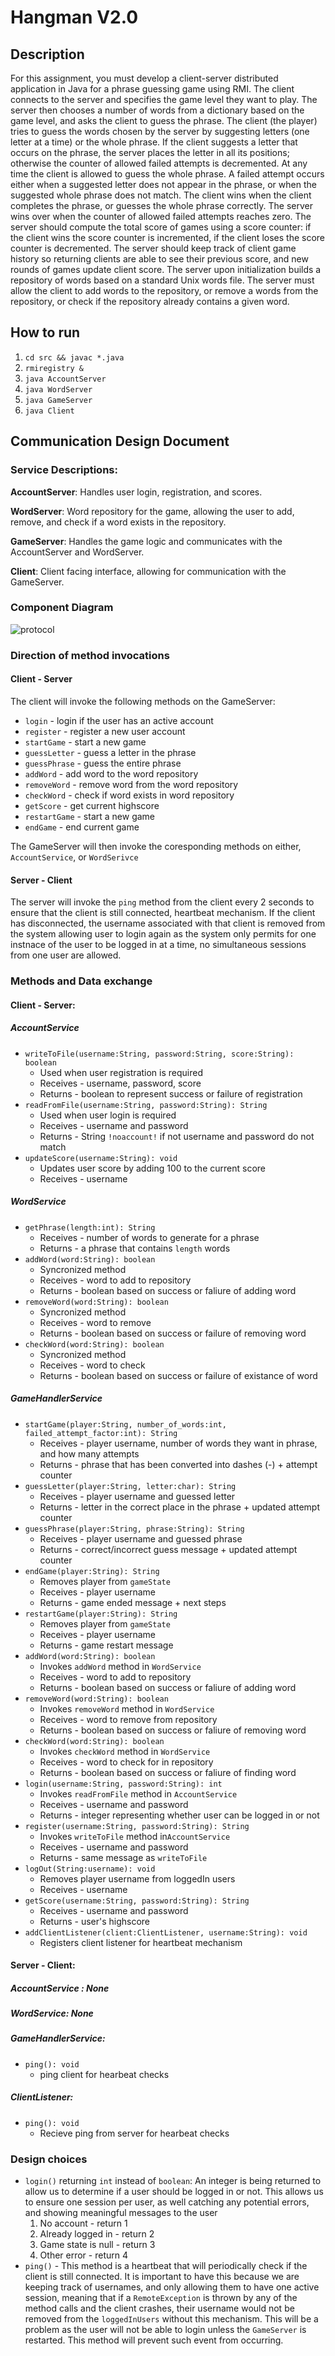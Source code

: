 # Hangman V2.0

## Description
For this assignment, you must develop a client-server distributed application in
Java for a phrase guessing game using RMI. The client connects to the server and specifies
the game level they want to play. The server then chooses a number of words
from a dictionary based on the game level, and asks the client to guess the
phrase. The client (the player) tries to guess the words chosen by the server
by suggesting letters (one letter at a time) or the whole phrase. If the client
suggests a letter that occurs on the phrase, the server places the letter in all
its positions; otherwise the counter of allowed failed attempts is decremented.
At any time the client is allowed to guess the whole phrase. A failed attempt
occurs either when a suggested letter does not appear in the phrase, or when
the suggested whole phrase does not match.
The client wins when the client completes the phrase, or guesses the whole
phrase correctly. The server wins over when the counter of allowed failed attempts reaches zero. The server should compute the total score of games using
a score counter: if the client wins the score counter is incremented, if the client
loses the score counter is decremented.
The server should keep track of client game history so returning clients are able
to see their previous score, and new rounds of games update client score.
The server upon initialization builds a repository of words based on a standard
Unix words file. The server must allow the client to add words to the repository,
or remove a words from the repository, or check if the repository already contains
a given word.

## How to run
1. `cd src && javac *.java`
2. `rmiregistry &`
3. `java AccountServer`
4. `java WordServer`
5. `java GameServer`
6. `java Client`

## Communication Design Document
### Service Descriptions:
**AccountServer**: Handles user login, registration, and scores.

**WordServer**: Word repository for the game, allowing the user to add, remove, and check if a word exists in the repository.

**GameServer**: Handles the game logic and communicates with the AccountServer and WordServer.

**Client**: Client facing interface, allowing for communication with the GameServer.

### Component Diagram
![protocol](https://user-images.githubusercontent.com/69999501/223893650-28d4de48-014b-4d4c-844d-eaff8852b5a9.png)

### Direction of method invocations
#### Client - Server
The client will invoke the following methods on the GameServer:
* `login` - login if the user has an active account
* `register` - register a new user account
* `startGame` - start a new game
* `guessLetter` - guess a letter in the phrase
* `guessPhrase` - guess the entire phrase
* `addWord` - add word to the word repository
* `removeWord` - remove word from the word repository
* `checkWord` - check if word exists in word repository
* `getScore` - get current highscore
* `restartGame` - start a new game
* `endGame` - end current game

The GameServer will then invoke the coresponding methods on either, `AccountService`, or `WordSerivce`

#### Server - Client
The server will invoke the `ping` method from the client every 2 seconds to ensure that the client is still connected, heartbeat mechanism. If the client has disconnected, the username associated with that client is removed from the system allowing user to login again as the system only permits for one instnace of the user to be logged in at a time, no simultaneous sessions from one user are allowed.

### Methods and Data exchange
#### Client - Server:

##### AccountService
* `writeToFile(username:String, password:String, score:String): boolean`
  * Used when user registration is required
  * Receives - username, password, score
  * Returns - boolean to represent success or failure of registration
* `readFromFile(username:String, password:String): String`
  * Used when user login is required
  * Receives - username and password
  * Returns - String `!noaccount!` if not username and password do not match
* `updateScore(username:String): void`
  * Updates user score by adding 100 to the current score
  * Receives - username
  
##### WordService
* `getPhrase(length:int): String`
  * Receives - number of words to generate for a phrase
  * Returns - a phrase that contains `length` words
* `addWord(word:String): boolean`
  * Syncronized method
  * Receives - word to add to repository
  * Returns - boolean based on success or faliure of adding word
* `removeWord(word:String): boolean`
  * Syncronized method
  * Receives - word to remove
  * Returns - boolean based on success or failure of removing word
* `checkWord(word:String): boolean`
  * Syncronized method
  * Receives - word to check
  * Returns - boolean based on success or failure of existance of word
  
##### GameHandlerService
* `startGame(player:String, number_of_words:int, failed_attempt_factor:int): String`
  * Receives - player username, number of words they want in phrase, and how many attempts
  * Returns - phrase that has been converted into dashes (-) + attempt counter
* `guessLetter(player:String, letter:char): String`
  * Receives - player username and guessed letter
  * Returns - letter in the correct place in the phrase + updated attempt counter
* `guessPhrase(player:String, phrase:String): String`
  * Receives - player username and guessed phrase
  * Returns - correct/incorrect guess message + updated attempt counter
* `endGame(player:String): String`
  * Removes player from `gameState`
  * Receives - player username
  * Returns - game ended message + next steps
* `restartGame(player:String): String`
  * Removes player from `gameState`
  * Receives - player username
  * Returns - game restart message
* `addWord(word:String): boolean`
  * Invokes `addWord` method in `WordService`
  * Receives - word to add to repository
  * Returns - boolean based on success or faliure of adding word
* `removeWord(word:String): boolean`
  * Invokes `removeWord` method in `WordService`
  * Receives - word to remove from repository
  * Returns - boolean based on success or faliure of removing word
* `checkWord(word:String): boolean`
  * Invokes `checkWord` method in `WordService`
  * Receives - word to check for in repository
  * Returns - boolean based on success or faliure of finding word
* `login(username:String, password:String): int`
  * Invokes `readFromFile` method in `AccountService`
  * Receives - username and password
  * Returns - integer representing whether user can be logged in or not
* `register(username:String, password:String): String`
  * Invokes `writeToFile` method in`AccountService`
  * Receives - username and password
  * Returns - same message as `writeToFile`
* `logOut(String:username): void`
  * Removes player username from loggedIn users
  * Receives - username
* `getScore(username:String, password:String): String`
  * Receives - username and password
  * Returns - user's highscore
* `addClientListener(client:ClientListener, username:String): void`
  * Registers client listener for heartbeat mechanism

#### Server - Client: 

##### AccountService : None
##### WordService: None
##### GameHandlerService:
* `ping(): void`
  * ping client for hearbeat checks
##### ClientListener:
* `ping(): void`
  * Recieve ping from server for hearbeat checks

### Design choices
* `login()` returning `int` instead of `boolean`:
An integer is being returned to allow us to determine if a user should be logged in or not. This allows us to ensure one session per user, as well catching any potential errors, and showing meaningful messages to the user
  1. No account - return 1
  2. Already logged in - return 2
  3. Game state is null - return 3
  4. Other error - return 4
* `ping()` - This method is a heartbeat that will periodically check if the client is still connected. It is important to have this because we are keeping track of usernames, and only allowing them to have one active session, meaning that if a `RemoteException` is thrown by any of the method calls and the client crashes, their username would not be removed from the `loggedInUsers` without this mechanism. This will be a problem as the user will not be able to login unless the `GameServer` is restarted. This method will prevent such event from occurring.

